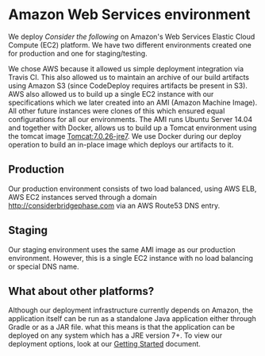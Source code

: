 # Amazon Web Services environment

We deploy _Consider the following_ on Amazon's Web Services Elastic Cloud Compute (EC2) platform. We have two different environments created one for production and one for staging/testing. 

We chose AWS because it allowed us simple deployment integration via Travis CI. This also allowed us to maintain an archive of our build artifacts using Amazon S3 (since CodeDeploy requires artifacts be present in S3). AWS also allowed us to build up a single EC2 instance with our specifications which we later created into an AMI (Amazon Machine Image). All other future instances were clones of this which ensured equal configurations for all our environments. The AMI runs Ubuntu Server 14.04 and together with Docker, allows us to build up a Tomcat environment using the tomcat image [Tomcat:7.0.26-jre7](https://registry.hub.docker.com/_/tomcat/). We use Docker during our deploy operation to build an in-place image which deploys our artifacts to it.

## Production

Our production environment consists of two load balanced, using AWS ELB, AWS EC2 instances served through a domain http://considerbridgephase.com via an AWS Route53 DNS entry. 

## Staging

Our staging environment uses the same AMI image as our production environment. However, this is a single EC2 instance with no load balancing or special DNS name. 

## What about other platforms? 
Although our deployment infrastructure currently depends on Amazon, the application itself can be run as a standalone Java application either through Gradle or as a JAR file. what this means is that the application can be deployed on any system which has a JRE version 7+. To view our deployment options, look at our [Getting Started](documentation/GettingStarted.md) document.
